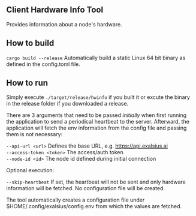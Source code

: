 ## Client Hardware Info Tool

Provides information about a node's hardware.

## How to build

``cargo build --release`` Automatically build a static Linux 64 bit binary as defined in the config.toml file. 

## How to run

Simply execute ``./target/release/hwinfo`` if you built it or excute the binary in the release folder if you downloaded a release.

There are 3 arguments that need to be passed *initially* when first running the application to send a periodical heartbeat to the server. Afterward, the application will fetch the env information from the config file and passing them is not necessary:  

`--api-url <url>`  Defines the base URL, e.g. https://api.exalsius.ai  
`--access-token <token>` The access/auth token  
`--node-id <id>`  The node id defined during initial connection  

Optional execution:  

`--skip-heartbeat`  If set, the heartbeat will not be sent and only hardware information will be fetched. No configuration file will be created.

The tool automatically creates a configuration file under $HOME/.config/exalsius/config.env from which the values are fetched.
